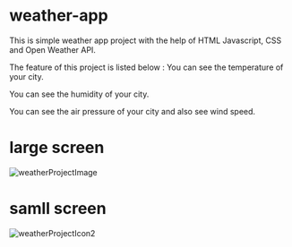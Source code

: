 # weather-app
This is simple weather app project with the help of HTML Javascript, CSS and Open Weather API.

The feature of this project is listed below :
You can see the temperature of your city.

You can see the humidity of your city.

You can see the air pressure of your city and also see wind speed.


# large screen

![weatherProjectImage](https://user-images.githubusercontent.com/125141030/227119095-8b031e16-72b0-4bb1-a0d8-91e8f46b1b57.png)

# samll screen

![weatherProjectIcon2](https://user-images.githubusercontent.com/125141030/227119608-64f20239-efb3-441f-a535-e22e9537482f.png)
